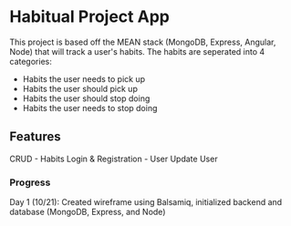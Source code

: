 # Habitual Project App

This project is based off the MEAN stack (MongoDB, Express, Angular, Node) that will track a user's habits.
The habits are seperated into 4 categories:

* Habits the user needs to pick up
* Habits the user should pick up
* Habits the user should stop doing
* Habits the user needs to stop doing


## Features
CRUD - Habits
Login & Registration - User
Update User


### Progress
Day 1 (10/21): Created wireframe using Balsamiq, initialized backend and database (MongoDB, Express, and Node)